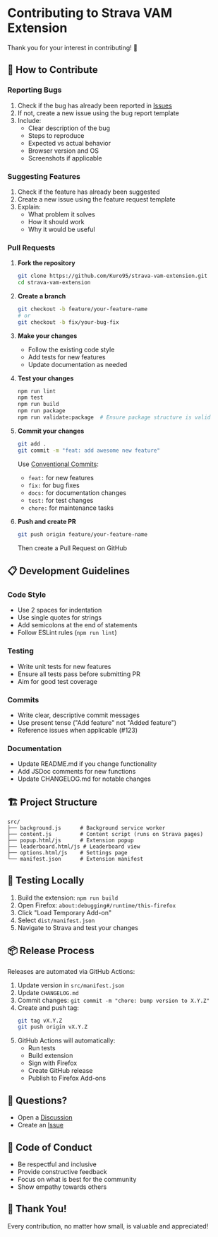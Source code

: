 # Contributing to Strava VAM Extension

Thank you for your interest in contributing! 🎉

## 🤝 How to Contribute

### Reporting Bugs

1. Check if the bug has already been reported in [Issues](https://github.com/Kuro95/strava-vam-extension/issues)
2. If not, create a new issue using the bug report template
3. Include:
   - Clear description of the bug
   - Steps to reproduce
   - Expected vs actual behavior
   - Browser version and OS
   - Screenshots if applicable

### Suggesting Features

1. Check if the feature has already been suggested
2. Create a new issue using the feature request template
3. Explain:
   - What problem it solves
   - How it should work
   - Why it would be useful

### Pull Requests

1. **Fork the repository**
   ```bash
   git clone https://github.com/Kuro95/strava-vam-extension.git
   cd strava-vam-extension
   ```

2. **Create a branch**
   ```bash
   git checkout -b feature/your-feature-name
   # or
   git checkout -b fix/your-bug-fix
   ```

3. **Make your changes**
   - Follow the existing code style
   - Add tests for new features
   - Update documentation as needed

4. **Test your changes**
   ```bash
   npm run lint
   npm test
   npm run build
   npm run package
   npm run validate:package  # Ensure package structure is valid
   ```

5. **Commit your changes**
   ```bash
   git add .
   git commit -m "feat: add awesome new feature"
   ```
   
   Use [Conventional Commits](https://www.conventionalcommits.org/):
   - `feat:` for new features
   - `fix:` for bug fixes
   - `docs:` for documentation changes
   - `test:` for test changes
   - `chore:` for maintenance tasks

6. **Push and create PR**
   ```bash
   git push origin feature/your-feature-name
   ```
   Then create a Pull Request on GitHub

## 📋 Development Guidelines

### Code Style

- Use 2 spaces for indentation
- Use single quotes for strings
- Add semicolons at the end of statements
- Follow ESLint rules (`npm run lint`)

### Testing

- Write unit tests for new features
- Ensure all tests pass before submitting PR
- Aim for good test coverage

### Commits

- Write clear, descriptive commit messages
- Use present tense ("Add feature" not "Added feature")
- Reference issues when applicable (#123)

### Documentation

- Update README.md if you change functionality
- Add JSDoc comments for new functions
- Update CHANGELOG.md for notable changes

## 🏗️ Project Structure

```
src/
├── background.js      # Background service worker
├── content.js         # Content script (runs on Strava pages)
├── popup.html/js      # Extension popup
├── leaderboard.html/js # Leaderboard view
├── options.html/js    # Settings page
└── manifest.json      # Extension manifest
```

## 🧪 Testing Locally

1. Build the extension: `npm run build`
2. Open Firefox: `about:debugging#/runtime/this-firefox`
3. Click "Load Temporary Add-on"
4. Select `dist/manifest.json`
5. Navigate to Strava and test your changes

## 📦 Release Process

Releases are automated via GitHub Actions:

1. Update version in `src/manifest.json`
2. Update `CHANGELOG.md`
3. Commit changes: `git commit -m "chore: bump version to X.Y.Z"`
4. Create and push tag: 
   ```bash
   git tag vX.Y.Z
   git push origin vX.Y.Z
   ```
5. GitHub Actions will automatically:
   - Run tests
   - Build extension
   - Sign with Firefox
   - Create GitHub release
   - Publish to Firefox Add-ons

## 🤔 Questions?

- Open a [Discussion](https://github.com/Kuro95/strava-vam-extension/discussions)
- Create an [Issue](https://github.com/Kuro95/strava-vam-extension/issues)

## 📜 Code of Conduct

- Be respectful and inclusive
- Provide constructive feedback
- Focus on what is best for the community
- Show empathy towards others

## 🙏 Thank You!

Every contribution, no matter how small, is valuable and appreciated!
